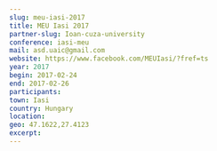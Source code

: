 ```yaml
---
slug: meu-iasi-2017
title: MEU Iasi 2017
partner-slug: Ioan-cuza-university
conference: iasi-meu
mail: asd.uaic@gmail.com
website: https://www.facebook.com/MEUIasi/?fref=ts
year: 2017
begin: 2017-02-24
end: 2017-02-26
participants:
town: Iasi
country: Hungary
location:
geo: 47.1622,27.4123
excerpt:
---
```

